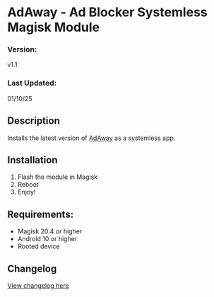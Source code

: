 # AdAway - Ad Blocker Systemless Magisk Module

### Version:
v1.1

### Last Updated:
01/10/25

## Description
Installs the latest version of [AdAway](https://github.com/AdAway/AdAway) as a systemless app.

## Installation 
1. Flash the module in Magisk
3. Reboot
4. Enjoy!

## Requirements:
- Magisk 20.4 or higher
- Android 10 or higher
- Rooted device

## Changelog
[View changelog here](https://raw.githubusercontent.com/PS2ClassicsVault/AdAway---Ad-Blocker-Systemless-Magisk-Module/refs/heads/main/changelog.md)